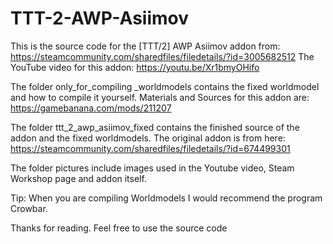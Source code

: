 # TTT-2-AWP-Asiimov
This is the source code for the [TTT/2] AWP Asiimov addon from: 
https://steamcommunity.com/sharedfiles/filedetails/?id=3005682512
The YouTube video for this addon: https://youtu.be/Xr1bmyOHifo

The folder only_for_compiling _worldmodels contains the fixed worldmodel and how to compile it yourself.
Materials and Sources for this addon are: https://gamebanana.com/mods/211207

The folder ttt_2_awp_asiimov_fixed contains the finished source of the addon and the fixed worldmodels.
The original addon is from here: https://steamcommunity.com/sharedfiles/filedetails/?id=674499301

The folder pictures include images used in the Youtube video, Steam Workshop page and addon itself.

Tip: When you are compiling Worldmodels I would recommend the program Crowbar.

Thanks for reading.
Feel free to use the source code
